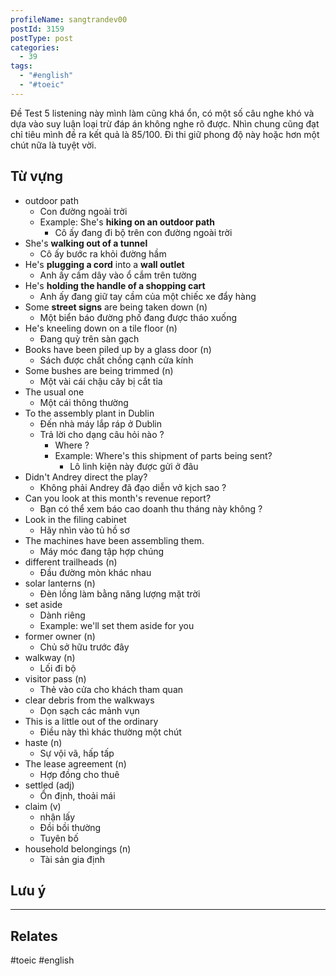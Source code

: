 ```yaml
---
profileName: sangtrandev00
postId: 3159
postType: post
categories:
  - 39
tags:
  - "#english"
  - "#toeic"
---
```

Đề Test 5 listening này mình làm cũng khá ổn, có một số câu nghe khó và dựa vào suy luận loại trừ đáp án không nghe rõ được. Nhìn chung cũng đạt chỉ tiêu mình đề ra kết quả là 85/100. Đi thi giữ phong độ này hoặc hơn một chút nữa là tuyệt vời.

## Từ vựng

- outdoor path
	- Con đường ngoài trời
	- Example: She's **hiking on an outdoor path**
		- Cô ấy đang đi bộ trên con đường ngoài trời
- She's **walking out of a tunnel** 
	- Cô ấy bước ra khỏi đường hầm
- He's **plugging a cord** into a **wall outlet**
	- Anh ấy cấm dây vào ổ cắm trên tường
- He's **holding the handle of a shopping cart**
	- Anh ấy đang giữ tay cầm của một chiếc xe đẩy hàng
- Some **street signs** are being taken down (n)
	- Một biển báo đường phố đang được tháo xuống
- He's kneeling down on a tile floor (n)
	- Đang quỳ trên sàn gạch
- Books have been piled up by a glass door (n)
	- Sách được chất chồng cạnh cửa kính
- Some bushes are being trimmed (n)
	- Một vài cái chậu cây bị cắt tỉa
- The usual one
	- Một cái thông thường
- To the assembly plant in Dublin 
	- Đến nhà máy lắp ráp ở Dublin
	- Trả lời cho dạng câu hỏi nào ?
		- Where ?
		- Example: Where's this shipment of parts being sent?
			- Lô linh kiện này được gửi ở đâu
- Didn't Andrey direct the play?
	- Không phải Andrey đã đạo diễn vở kịch sao ?
-  Can you look at this month's revenue report?
	- Bạn có thể xem báo cao doanh thu tháng này không ?
- Look in the filing cabinet 
	- Hãy nhìn vào tủ hồ sơ
- The machines have been assembling them.
	- Máy móc đang tập hợp chúng
- different trailheads (n)
	- Đầu đường mòn khác nhau
- solar lanterns (n)
	- Đèn lồng làm bằng năng lượng mặt trời
- set aside 
	- Dành riêng
	- Example: we'll set them aside for you
- former owner (n)
	- Chủ sở hữu trước đây
- walkway (n)
	- Lối đi bộ
- visitor pass (n)
	- Thẻ vào cửa cho khách tham quan
- clear debris from the walkways 
	- Dọn sạch các mảnh vụn
- This is a little out of the ordinary
	- Điều này thì khác thường một chút
- haste (n)
	- Sự vội vã, hấp tấp
- The lease agreement (n)
	- Hợp đồng cho thuê
- settled (adj)
	- Ổn định, thoải mái
- claim (v)
	- nhận lấy
	- Đồi bồi thường
	- Tuyên bố
- household belongings (n)
	- Tài sản gia định

## Lưu ý

---
## Relates

#toeic #english